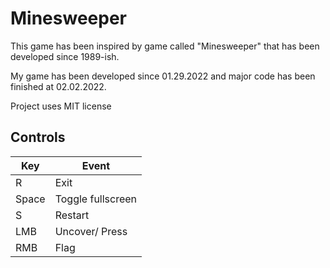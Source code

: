 # Minesweeper
This game has been inspired by game called "Minesweeper" that has been developed since 1989-ish.

My game has been developed since 01.29.2022 and major code has been finished at 02.02.2022.

Project uses MIT license

## Controls
| Key  | Event |
| ------------- | ------------- |
| R | Exit |
| Space | Toggle fullscreen |
| S | Restart |
| LMB | Uncover/ Press |
| RMB | Flag |
